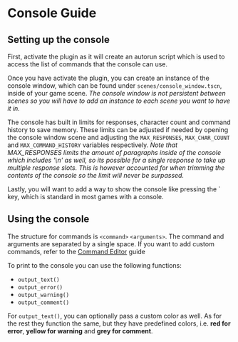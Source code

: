 # Console Guide

## Setting up the console

First, activate the plugin as it will create an autorun script which is used to access the list of commands that the console can use.

Once you have activate the plugin, you can create an instance of the console window, which can be found under `scenes/console_window.tscn`, inside of your game scene.
*The console window is not persistent between scenes so you will have to add an instance to each scene you want to have it in.*

The console has built in limits for responses, character count and command history to save memory. These limits can be adjusted if needed by opening the console window scene and adjusting the `MAX_RESPONSES`, `MAX_CHAR_COUNT` and `MAX_COMMAND_HISTORY` variables respectively. *Note that MAX_RESPONSES limits the amount of paragraphs inside of the console which includes '\n' as well, so its possible for a single response to take up multiple response slots. This is however accounted for when trimming the contents of the console so the limit will never be surpassed.*

Lastly, you will want to add a way to show the console like pressing the ` key, which is standard in most games with a console.

## Using the console

The structure for commands is `<command>` `<arguments>`. The command and arguments are separated by a single space. If you want to add custom commands, refer to the [Command Editor](command_editor_guide.md) guide

To print to the console you can use the following functions:
- `output_text()`
- `output_error()`
- `output_warning()`
- `output_comment()`

For `output_text()`, you can optionally pass a custom color as well. As for the rest they function the same, but they have predefined colors, i.e. **red for error**, **yellow for warning** and **grey for comment**.